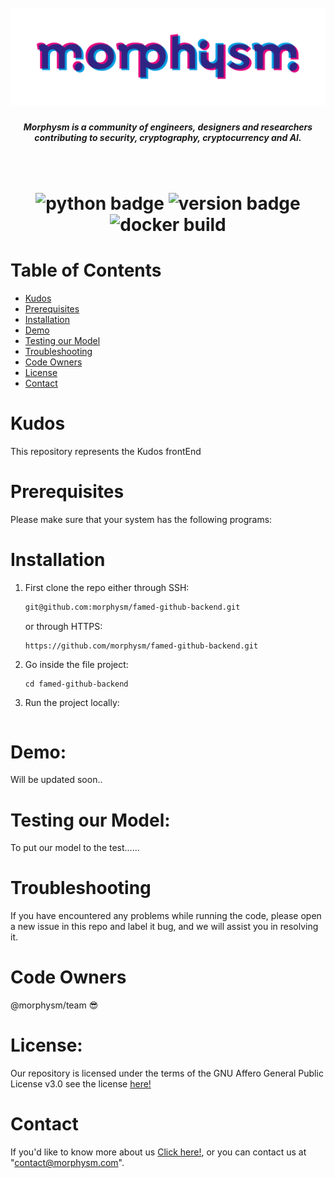 <h1 align="center">
  <br>
  <a href="https://www.morphysm.com/"><img src="./assets/morph_logo_rgb.png" alt="Morphysm" ></a>
  <br>
  <h5 align="center"> Morphysm is a community of engineers, designers and researchers
contributing to security, cryptography, cryptocurrency and AI.</h5>
  <br>
</h1>

<h1 align="center">
  <img src="https://img.shields.io/badge/Go-^1.17.0-red" alt="python badge">

 <img src="https://img.shields.io/badge/version-1.1-orange" alt="version badge">
 <img src="https://img.shields.io/gitlab/pipeline-status/dicu.chat/server?branch=master" alt="docker build">
</h1>

# Table of Contents

<!--ts-->

- [Kudos](#kudos)
- [Prerequisites](#prerequisites)
- [Installation](#installation)
- [Demo](#demo)
- [Testing our Model](#testing-our-model)
- [Troubleshooting](#troubleshooting)
- [Code Owners](#code-owners)
- [License](#license)
- [Contact](#contact)
<!--te-->

# Kudos

This repository represents the Kudos frontEnd

# Prerequisites

Please make sure that your system has the following programs:



# Installation

1. First clone the repo either through SSH:

   ```bash
   git@github.com:morphysm/famed-github-backend.git
   ```

   or through HTTPS:

   ```bash
   https://github.com/morphysm/famed-github-backend.git
   ```
2. Go inside the file project:
   ```
   cd famed-github-backend
   ```

3.  Run the project locally:

    ```
    
    ```

# Demo:

Will be updated soon..

# Testing our Model:

To put our model to the test......

# Troubleshooting

If you have encountered any problems while running the code, please open a new issue in this repo and label it bug, and we will assist you in resolving it.

# Code Owners

@morphysm/team :sunglasses:

# License:

Our repository is licensed under the terms of the GNU Affero General Public License v3.0 see the license [here!](https://gitlab.com/dicu.chat/rasa/-/blob/master/LICENSE)

# Contact

If you'd like to know more about us [Click here!](https://www.morphysm.com/), or you can contact us at "contact@morphysm.com".
